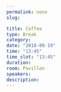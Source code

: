 ```yaml
---
permalink: none
slug:

title: Coffee
type: Break
category:
date: "2018-09-19"
time: "13:45"
time_slot: "13:45"
duration:
room: Pavillon
speakers:
description:
---
```

